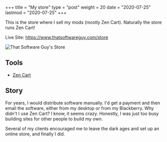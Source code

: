 +++
title = "My store"
type = "post"
weight = 20
date = "2020-07-25"
lastmod = "2020-07-25"
+++

This is the store where I sell my mods (mostly Zen Cart).  Naturally the store runs Zen Cart! 

<!--more-->

Live Site: <https://www.thatsoftwareguy.com/store>

![That Software Guy's Store](/images/store.jpeg)

## Tools
* [Zen Cart](https://www.zen-cart.com)

## Story
For years, I would distribute software manually.  I'd get a payment
and then email the software, either from my desktop or from my
Blackberry.  Why didn't I use Zen Cart?  I know, it seems crazy.
Honestly, I was just too busy building sites for other people to build
my own.

Several of my clients encouraged me to leave the dark ages and set up an online store, and finally I did. 

